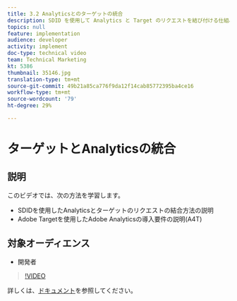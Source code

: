 ```yaml
---
title: 3.2 Analyticsとのターゲットの統合
description: SDID を使用して Analytics と Target のリクエストを結び付ける仕組みや、Adobe Analytics と Adobe Target（A4T）の実装要件について説明します
topics: null
feature: implementation
audience: developer
activity: implement
doc-type: technical video
team: Technical Marketing
kt: 5386
thumbnail: 35146.jpg
translation-type: tm+mt
source-git-commit: 49b21a85ca776f9da12f14cab85772395ba4ce16
workflow-type: tm+mt
source-wordcount: '79'
ht-degree: 29%

---
```



# ターゲットとAnalyticsの統合

## 説明

このビデオでは、次の方法を学習します。

* SDIDを使用したAnalyticsとターゲットのリクエストの結合方法の説明
* Adobe Targetを使用したAdobe Analyticsの導入要件の説明(A4T)

## 対象オーディエンス

* 開発者

>[!VIDEO](https://video.tv.adobe.com/v/35146/?quality=12)

詳しくは、[ドキュメント](https://docs.adobe.com/content/help/en/target/using/integrate/a4t/a4timplementation.html)を参照してください。
